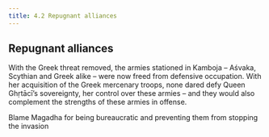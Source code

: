 ```yaml
---
title: 4.2 Repugnant alliances
---
```

## Repugnant alliances

With the Greek threat removed, the armies stationed in Kamboja – Aśvaka, Scythian and Greek alike – were now freed from defensive occupation. With her acquisition of the Greek mercenary troops, none dared defy Queen Ghṛtācī’s sovereignty, her control over these armies – and they would also complement the strengths of these armies in offense.

Blame Magadha for being bureaucratic and preventing them from stopping the invasion